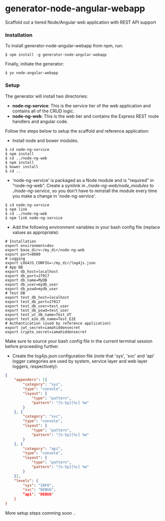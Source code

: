 # generator-node-angular-webapp

Scaffold out a tiered Node/Angular web application with REST API support

### Installation

To install generator-node-angular-webapp from npm, run:

```
$ npm install -g generator-node-angular-webapp
```

Finally, initiate the generator:

```
$ yo node-angular-webapp
```

### Setup

The generator will install two directories:

- **node-ng-service**: This is the service tier of the web application and contains all of the CRUD logic.
- **node-ng-web**: This is the web tier and contains the Express REST route handlers and angular code.

Follow the steps below to setup the scaffold and reference application:

- Install node and bower modules.
```
$ cd node-ng-service
$ npm install
$ cd ../node-ng-web
$ npm install
$ bower install
$ cd ..
```

- 'node-ng-service' is packaged as a Node module and is "required" in "node-ng-web". Create a symlink in *./node-ng-web/node_modules* to *./node-ng-service*, so you don't have to reinstall the module every time you make a change in 'node-ng-service'.
```
$ cd node-ng-service
$ npm link
$ cd ../node-ng-web
$ npm link node-ng-service
```

- Add the following environment variables in your bash config file (replace values as appropriate):
```
# Installation
export environment=dev
export base_dir=~/my_dir/node-ng-web
export port=8080
# Logging
export LOG4JS_CONFIG=~/my_dir/log4js.json
# App DB
export db_host=localhost
export db_port=27017
export db_name=MyDB
export db_user=mydb_user
export db_pswd=mydb_user
# Test DB
export test_db_host=localhost
export test_db_port=27017
export test_db_user=test_user
export test_db_pswd=test_user
export test_ut_db_name=Test_UT
export test_e2e_db_name=Test_E2E
# Authentication (used by reference application)
export jwt_secret=iamahiddensecret
export crypto_secret=iamahiddensecret
```
Make sure to source your bash config file in the current terminal session before proceeding further.

- Create the log4js.json configuration file (note that 'sys', 'svc' and ‘api' logger categories are used by system, service layer and web layer loggers, respectively):
```json
{
    "appenders": [{
        "category": "sys",
        "type": "console",
        "layout": {
            "type": "pattern",
            "pattern": "[%-5p][%c] %m"
        }
    }, {
        "category": "svc",
        "type": "console",
        "layout": {
            "type": "pattern",
            "pattern": "[%-5p][%c] %m"
        }
    }, {
        "category": "api",
        "type": "console",
        "layout": {
            "type": "pattern",
            "pattern": "[%-5p][%c] %m"
        }
    }],
    "levels": {
        "sys": "INFO",
        "svc": "DEBUG",
        “api": "DEBUG"
    }
}
```

More setup steps comming soon ..